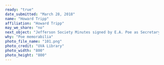 ```yaml
---
ready: "true"
date_submitted: "March 28, 2018"
name: "Howard Tripp"
affiliation: "Howard Tripp"
may_we_share: "no"
next_object: "Jefferson Society Minutes signed by E.A. Poe as Secretary"
why: "Poe memorabilia"
photo_file_name: "101.png"
photo_credit: "UVA Library"
photo_width: "800"
photo_height: "800"
---
```

